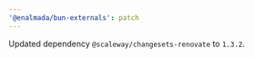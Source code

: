 ```yaml
---
'@enalmada/bun-externals': patch
---
```


Updated dependency `@scaleway/changesets-renovate` to `1.3.2`.
